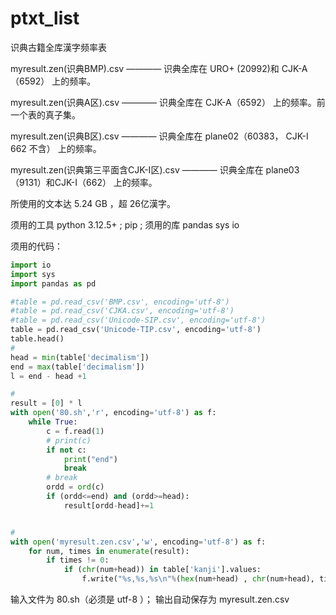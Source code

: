 # ptxt_list

识典古籍全库漢字频率表

myresult.zen(识典BMP).csv  ————  识典全库在 URO+ (20992)和 CJK-A（6592） 上的频率。

myresult.zen(识典A区).csv  ————  识典全库在  CJK-A（6592） 上的频率。前一个表的真子集。

myresult.zen(识典B区).csv  ————  识典全库在  plane02（60383， CJK-I 662 不含） 上的频率。

myresult.zen(识典第三平面含CJK-I区).csv  ————  识典全库在  plane03（9131）和CJK-I（662） 上的频率。


所使用的文本达 5.24 GB ，超 26亿漢字。


须用的工具 python 3.12.5+ ; pip ; 
须用的库 pandas sys io


须用的代码：


```python
import io
import sys
import pandas as pd

#table = pd.read_csv('BMP.csv', encoding='utf-8')
#table = pd.read_csv('CJKA.csv', encoding='utf-8')
#table = pd.read_csv('Unicode-SIP.csv', encoding='utf-8')
table = pd.read_csv('Unicode-TIP.csv', encoding='utf-8')
table.head()
# 
head = min(table['decimalism'])
end = max(table['decimalism'])
l = end - head +1

# 
result = [0] * l
with open('80.sh','r', encoding='utf-8') as f:
    while True:
        c = f.read(1)
        # print(c)
        if not c:
            print("end")
            break
        # break
        ordd = ord(c)
        if (ordd<=end) and (ordd>=head):
            result[ordd-head]+=1


# 
with open('myresult.zen.csv','w', encoding='utf-8') as f:
    for num, times in enumerate(result):
        if times != 0:
            if (chr(num+head)) in table['kanji'].values:
                f.write("%s,%s,%s\n"%(hex(num+head) , chr(num+head), times ))

```


输入文件为  80.sh（必须是 utf-8 ）； 输出自动保存为 myresult.zen.csv







